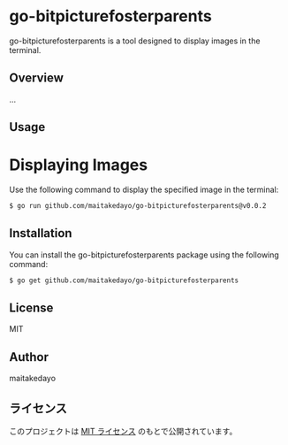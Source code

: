 # go-bitpicturefosterparents

go-bitpicturefosterparents is a tool designed to display images in the terminal.

## Overview

...

## Usage

# Displaying Images

Use the following command to display the specified image in the terminal:

```bash
$ go run github.com/maitakedayo/go-bitpicturefosterparents@v0.0.2
```

## Installation

You can install the go-bitpicturefosterparents package using the following command:
```bash
$ go get github.com/maitakedayo/go-bitpicturefosterparents
```

## License

MIT

## Author

maitakedayo

## ライセンス

このプロジェクトは [MIT ライセンス](LICENSE) のもとで公開されています。